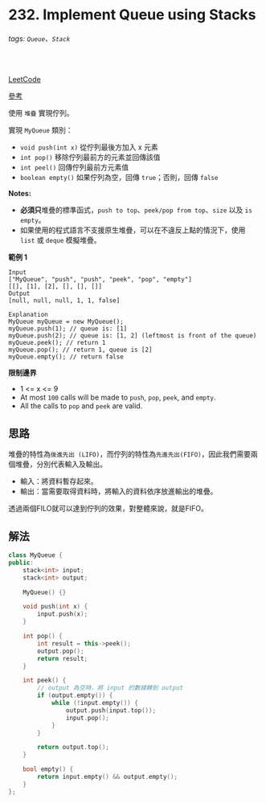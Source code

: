 # 232. Implement Queue using Stacks

###### tags: `Queue`、`Stack`
<br>

[LeetCode](https://leetcode.com/problems/implement-queue-using-stacks/)

[參考](https://github.com/youngyangyang04/leetcode-master/blob/master/problems/0232.%E7%94%A8%E6%A0%88%E5%AE%9E%E7%8E%B0%E9%98%9F%E5%88%97.md)

使用 `堆疊` 實現佇列。

實現 `MyQueue` 類別：
- `void push(int x)` 從佇列最後方加入 x 元素
- `int pop()` 移除佇列最前方的元素並回傳該值
- `int peel()` 回傳佇列最前方元素值
- `boolean empty()` 如果佇列為空，回傳 `true`；否則，回傳 `false`

**Notes:**
- **必須只**堆疊的標準函式，`push to top`、`peek/pop from top`、`size` 以及 `is empty`。
- 如果使用的程式語言不支援原生堆疊，可以在不違反上點的情況下，使用 `list` 或 `deque` 模擬堆疊。


**範例 1**
```
Input
["MyQueue", "push", "push", "peek", "pop", "empty"]
[[], [1], [2], [], [], []]
Output
[null, null, null, 1, 1, false]

Explanation
MyQueue myQueue = new MyQueue();
myQueue.push(1); // queue is: [1]
myQueue.push(2); // queue is: [1, 2] (leftmost is front of the queue)
myQueue.peek(); // return 1
myQueue.pop(); // return 1, queue is [2]
myQueue.empty(); // return false
```

**限制邊界**
- 1 <= x <= 9
- At most `100` calls will be made to `push`, `pop`, `peek`, and `empty`.
- All the calls to `pop` and `peek` are valid.

## 思路
堆疊的特性為`後進先出 (LIFO)`，而佇列的特性為`先進先出(FIFO)`，因此我們需要兩個堆疊，分別代表輸入及輸出。
- 輸入：將資料暫存起來。
- 輸出：當需要取得資料時，將輸入的資料依序放進輸出的堆疊。

透過兩個FILO就可以達到佇列的效果，對整體來說，就是FIFO。

## 解法
```cpp
class MyQueue {
public:
    stack<int> input;
    stack<int> output;

    MyQueue() {}

    void push(int x) {
        input.push(x);
    }

    int pop() {
        int result = this->peek();
        output.pop();
        return result;
    }

    int peek() {
        // output 為空時，將 input 的數據轉到 output
        if (output.empty()) {
            while (!input.empty()) {
                output.push(input.top());
                input.pop();
            }
        }

        return output.top();
    }

    bool empty() {
        return input.empty() && output.empty();
    }
};

```
